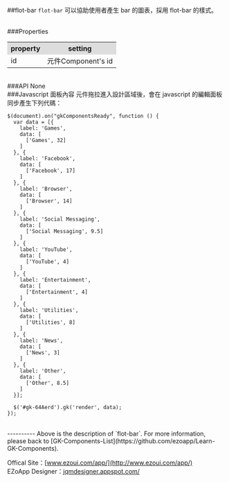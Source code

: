 ##flot-bar
`flot-bar` 可以協助使用者產生 bar 的圖表，採用 flot-bar 的樣式。   

<br/>
###Properties
<table>

<tr>
<th style="background:#ddd;">property</th>
<th style="background:#ddd;">setting</th>
</tr>

<tr>
<td>id</td>
<td>元件Component's id</td>
</tr>

</table>

<br/>
###API
None


<br/>
###Javascript 面板內容
元件拖拉進入設計區域後，會在 javascript 的編輯面板同步產生下列代碼：

	$(document).on("gkComponentsReady", function () {
	  var data = [{
	    label: 'Games',
	    data: [
	      ['Games', 32]
	    ]
	  }, {
	    label: 'Facebook',
	    data: [
	      ['Facebook', 17]
	    ]
	  }, {
	    label: 'Browser',
	    data: [
	      ['Browser', 14]
	    ]
	  }, {
	    label: 'Social Messaging',
	    data: [
	      ['Social Messaging', 9.5]
	    ]
	  }, {
	    label: 'YouTube',
	    data: [
	      ['YouTube', 4]
	    ]
	  }, {
	    label: 'Entertainment',
	    data: [
	      ['Entertainment', 4]
	    ]
	  }, {
	    label: 'Utilities',
	    data: [
	      ['Utilities', 8]
	    ]
	  }, {
	    label: 'News',
	    data: [
	      ['News', 3]
	    ]
	  }, {
	    label: 'Other',
	    data: [
	      ['Other', 8.5]
	    ]
	  }];
	
	  $('#gk-64Aerd').gk('render', data);
	});

<br/>
----------
Above is the description of `flot-bar`. For more information, please back to [GK-Components-List](https://github.com/ezoapp/Learn-GK-Components).

Offical Site：[www.ezoui.com/app/](http://www.ezoui.com/app/)  
EZoApp Designer：[jqmdesigner.appspot.com/](http://jqmdesigner.appspot.com/)




